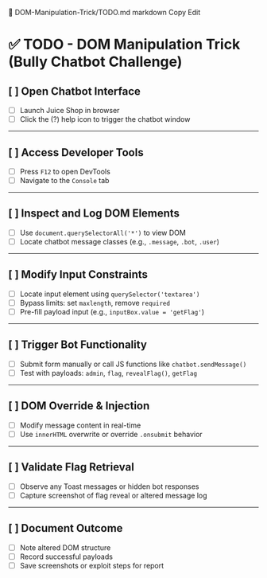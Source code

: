 📁 DOM-Manipulation-Trick/TODO.md
markdown
Copy
Edit
# ✅ TODO - DOM Manipulation Trick (Bully Chatbot Challenge)

## [ ] Open Chatbot Interface
- [ ] Launch Juice Shop in browser
- [ ] Click the (?) help icon to trigger the chatbot window

---

## [ ] Access Developer Tools
- [ ] Press `F12` to open DevTools
- [ ] Navigate to the `Console` tab

---

## [ ] Inspect and Log DOM Elements
- [ ] Use `document.querySelectorAll('*')` to view DOM
- [ ] Locate chatbot message classes (e.g., `.message`, `.bot`, `.user`)

---

## [ ] Modify Input Constraints
- [ ] Locate input element using `querySelector('textarea')`
- [ ] Bypass limits: set `maxlength`, remove `required`
- [ ] Pre-fill payload input (e.g., `inputBox.value = 'getFlag'`)

---

## [ ] Trigger Bot Functionality
- [ ] Submit form manually or call JS functions like `chatbot.sendMessage()`
- [ ] Test with payloads: `admin`, `flag`, `revealFlag()`, `getFlag`

---

## [ ] DOM Override & Injection
- [ ] Modify message content in real-time
- [ ] Use `innerHTML` overwrite or override `.onsubmit` behavior

---

## [ ] Validate Flag Retrieval
- [ ] Observe any Toast messages or hidden bot responses
- [ ] Capture screenshot of flag reveal or altered message log

---

## [ ] Document Outcome
- [ ] Note altered DOM structure
- [ ] Record successful payloads
- [ ] Save screenshots or exploit steps for report
